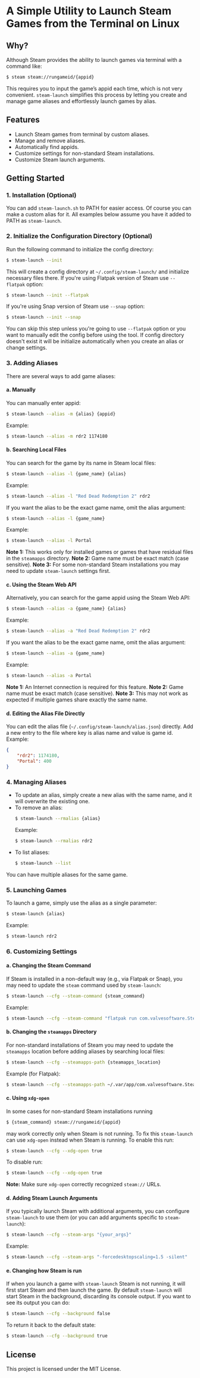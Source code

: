 
# A Simple Utility to Launch Steam Games from the Terminal on Linux

## Why?

Although Steam provides the ability to launch games via terminal with a command like:
```bash
$ steam steam://rungameid/{appid}
```
This requires you to input the game’s appid each time, which is not very convenient. `steam-launch` simplifies this process by letting you create and manage game aliases and effortlessly launch games by alias.

## Features

- Launch Steam games from terminal by custom aliases.
- Manage and remove aliases.
- Automatically find appids.
- Customize settings for non-standard Steam installations.
- Customize Steam launch arguments.

## Getting Started

### 1. Installation (Optional)

You can add `steam-launch.sh` to PATH for easier access. Of course you can make a custom alias for it. All examples below assume you have it added to PATH as `steam-launch`.

### 2. Initialize the Configuration Directory (Optional)

Run the following command to initialize the config directory:
```bash
$ steam-launch --init
```
This will create a config directory at `~/.config/steam-launch/` and initialize necessary files there.
If you're using Flatpak version of Steam use `--flatpak` option:
```bash
$ steam-launch --init --flatpak
```
If you're using Snap version of Steam use `--snap` option:
```bash
$ steam-launch --init --snap
```
You can skip this step unless you're going to use `--flatpak` option or you want to manually edit the config before using the tool. If config directory doesn't exist it will be initialize automatically when you create an alias or change settings.

### 3. Adding Aliases

There are several ways to add game aliases:
#### a. Manually
You can manually enter appid:
```bash
$ steam-launch --alias -m {alias} {appid}
```
Example:
```bash
$ steam-launch --alias -m rdr2 1174180
```
#### b. Searching Local Files
You can search for the game by its name in Steam local files:
```bash
$ steam-launch --alias -l {game_name} {alias}
```
Example:
```bash
$ steam-launch --alias -l "Red Dead Redemption 2" rdr2
```
If you want the alias to be the exact game name, omit the alias argument:
```bash
$ steam-launch --alias -l {game_name}
```
Example:
```bash
$ steam-launch --alias -l Portal
```
**Note 1:** This works only for installed games or games that have residual files in the `steamapps` directory.
**Note 2:** Game name must be exact match (case sensitive).
**Note 3:** For some non-standard Steam installations you may need to update `steam-launch` settings first.
#### c. Using the Steam Web API
Alternatively, you can search for the game appid using the Steam Web API:
```bash
$ steam-launch --alias -a {game_name} {alias}
```
Example:
```bash
$ steam-launch --alias -a "Red Dead Redemption 2" rdr2
```
If you want the alias to be the exact game name, omit the alias argument:
```bash
$ steam-launch --alias -a {game_name}
```
Example:
```bash
$ steam-launch --alias -a Portal
```
**Note 1:** An Internet connection is required for this feature.
**Note 2:** Game name must be exact match (case sensitive).
**Note 3:** This may not work as expected if multiple games share exactly the same name.
#### d. Editing the Alias File Directly
You can edit the alias file (`~/.config/steam-launch/alias.json`) directly. Add a new entry to the file where key is alias name and value is game id.
Example:
```json
{
    "rdr2": 1174180,
    "Portal": 400
}
```

### 4. Managing Aliases

- To update an alias, simply create a new alias with the same name, and it will overwrite the existing one.
- To remove an alias:
  ```bash
  $ steam-launch --rmalias {alias}
  ```
  Example:
  ```bash
  $ steam-launch --rmalias rdr2
  ```
- To list aliases:
  ```bash
  $ steam-launch --list
  ```
You can have multiple aliases for the same game.

### 5. Launching Games

To launch a game, simply use the alias as a single parameter:
```bash
$ steam-launch {alias}
```
Example:
```bash
$ steam-launch rdr2
```

### 6. Customizing Settings

#### a. Changing the Steam Command

If Steam is installed in a non-default way (e.g., via Flatpak or Snap), you may need to update the `steam` command used by `steam-launch`:
```bash
$ steam-launch --cfg --steam-command {steam_command}
```
Example:
```bash
$ steam-launch --cfg --steam-command "flatpak run com.valvesoftware.Steam"
```

#### b. Changing the `steamapps` Directory

For non-standard installations of Steam you may need to update the `steamapps` location before adding aliases by searching local files:
```bash
$ steam-launch --cfg --steamapps-path {steamapps_location}
```
Example (for Flatpak):
```bash
$ steam-launch --cfg --steamapps-path ~/.var/app/com.valvesoftware.Steam/.steam/steam/steamapps
```

#### c. Using `xdg-open`

In some cases for non-standard Steam installations running
```bash
$ {steam_command} steam://rungameid/{appid}
```
may work correctly only when Steam is not running.
To fix this `steam-launch` can use `xdg-open` instead when Steam is running. To enable this run:
```bash
$ steam-launch --cfg --xdg-open true
```
To disable run:
```bash
$ steam-launch --cfg --xdg-open true
```
**Note:** Make sure `xdg-open` correctly recognized `steam://` URLs.

#### d. Adding Steam Launch Arguments

If you typically launch Steam with additional arguments, you can configure `steam-launch` to use them (or you can add arguments specific to `steam-launch`):
```bash
$ steam-launch --cfg --steam-args "{your_args}"
```
Example:
```bash
$ steam-launch --cfg --steam-args "-forcedesktopscaling=1.5 -silent"
```
#### e. Changing how Steam is run

If when you launch a game with `steam-launch` Steam is not running, it will first start Steam and then launch the game. By default `steam-launch` will start Steam in the background, discarding its console output. If you want to see its output you can do:
```bash
$ steam-launch --cfg --background false
```
To return it back to the default state:
```bash
$ steam-launch --cfg --background true
```
## License

This project is licensed under the MIT License.